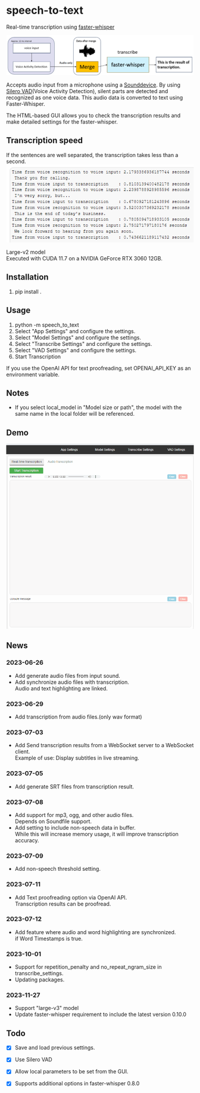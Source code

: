# speech-to-text

Real-time transcription using [faster-whisper](https://github.com/guillaumekln/faster-whisper)

![architecture](docs/architecture.png)

Accepts audio input from a microphone using a [Sounddevice](https://github.com/spatialaudio/python-sounddevice). By using [Silero VAD](https://github.com/snakers4/silero-vad)(Voice Activity Detection), silent parts are detected and recognized as one voice data. This audio data is converted to text using Faster-Whisper.

The HTML-based GUI allows you to check the transcription results and make detailed settings for the faster-whisper.

## Transcription speed

If the sentences are well separated, the transcription takes less than a second.
![TranscriptionSpeed](docs/transcription_speed.png)

Large-v2 model  
Executed with CUDA 11.7 on a NVIDIA GeForce RTX 3060 12GB.

## Installation

1. pip install .

## Usage

1. python -m speech_to_text
1. Select "App Settings" and configure the settings.
1. Select "Model Settings" and configure the settings.
1. Select "Transcribe Settings" and configure the settings.
1. Select "VAD Settings" and configure the settings.
1. Start Transcription

If you use the OpenAI API for text proofreading, set OPENAI_API_KEY as an environment variable.

## Notes

- If you select local_model in "Model size or path", the model with the same name in the local folder will be referenced.

## Demo

![demo](docs/demo.gif)

## News

### 2023-06-26

- Add generate audio files from input sound.
- Add synchronize audio files with transcription.  
Audio and text highlighting are linked.

### 2023-06-29

- Add transcription from audio files.(only wav format)

### 2023-07-03

- Add Send transcription results from a WebSocket server to a WebSocket client.  
Example of use: Display subtitles in live streaming.

### 2023-07-05

- Add generate SRT files from transcription result.

### 2023-07-08

- Add support for mp3, ogg, and other audio files.  
Depends on Soundfile support.
- Add setting to include non-speech data in buffer.  
While this will increase memory usage, it will improve transcription accuracy.

### 2023-07-09

- Add non-speech threshold setting.

### 2023-07-11

- Add Text proofreading option via OpenAI API.  
Transcription results can be proofread.

### 2023-07-12

- Add feature where audio and word highlighting are synchronized.  
if Word Timestamps is true.

### 2023-10-01

- Support for repetition_penalty and no_repeat_ngram_size in transcribe_settings.
- Updating packages.

### 2023-11-27

- Support "large-v3" model
- Update faster-whisper requirement to include the latest version 0.10.0

## Todo

- [x] Save and load previous settings.

- [x] Use Silero VAD

- [x] Allow local parameters to be set from the GUI.

- [x] Supports additional options in faster-whisper 0.8.0
